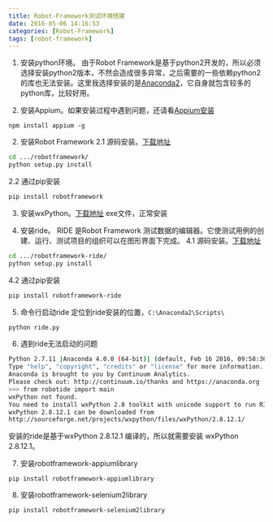 ```yaml
---
title: Robot-Framework测试环境搭建
date: 2016-05-06 14:16:53
categories: [Robot-Framework]
tags: [robot-framework]
---
```


1. 安装python环境。
由于Robot Framework是基于python2开发的，所以必须选择安装python2版本，不然会造成很多异常，之后需要的一些依赖python2的库也无法安装。这里我选择安装的是[Anaconda2](https://www.continuum.io/downloads)，它自身就包含较多的python库，比较好用。

<!--more-->

2. 安装Appium。如果安装过程中遇到问题，还请看[Appium安装](http://shadow000902.space/2016/03/31/Appium安装/)
```
npm install appium -g
```

2. 安装Robot Framework
2.1 源码安装。[下载地址](https://pypi.python.org/pypi/robotframework)
``` bash
cd .../robotframework/
python setup.py install
```
2.2 通过pip安装
``` bash
pip install robotframework
```

3. 安装wxPython。[下载地址](http://www.wxpython.org/download.php)
exe文件，正常安装

4. 安装ride。
RIDE 是Robot Framework 测试数据的编辑器。它使测试用例的创建、运行、测试项目的组织可以在图形界面下完成。
4.1 源码安装。[下载地址](https://pypi.python.org/pypi/robotframework-ride)
``` bash
cd .../robotframework-ride/
python setup.py install
```
4.2 通过pip安装
``` bash
pip install robotframework-ride
```

5. 命令行启动ride
定位到ride安装的位置，`C:\Anaconda2\Scripts\`
``` bash
python ride.py
```

6. 遇到ride无法启动的问题
``` bash
Python 2.7.11 |Anaconda 4.0.0 (64-bit)| (default, Feb 16 2016, 09:58:36) [MSC v.1500 64 bit (AMD64)] on win32
Type "help", "copyright", "credits" or "license" for more information.
Anaconda is brought to you by Continuum Analytics.
Please check out: http://continuum.io/thanks and https://anaconda.org
>>> from robotide import main
wxPython not found.
You need to install wxPython 2.8 toolkit with unicode support to run RIDE.
wxPython 2.8.12.1 can be downloaded from
http://sourceforge.net/projects/wxpython/files/wxPython/2.8.12.1/
```
安装的ride是基于wxPython 2.8.12.1 编译的，所以就需要安装 wxPython 2.8.12.1。

7. 安装robotframework-appiumlibrary
```
pip install robotframework-appiumlibrary
```

8. 安装robotframework-selenium2library
```
pip install robotframework-selenium2library
```